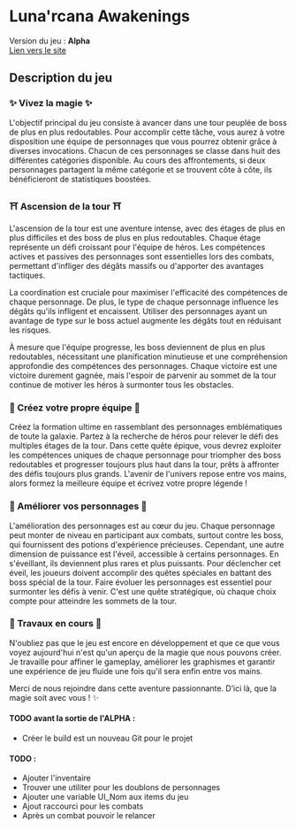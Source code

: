 # Luna'rcana Awakenings
Version du jeu : **Alpha**  
[Lien vers le site](https://jolanthomassin.fr/pageProjets/Astralcha.html)

## Description du jeu
### ✨ Vivez la magie ✨
L'objectif principal du jeu consiste à avancer dans une tour peuplée de boss de plus en plus redoutables. Pour accomplir cette tâche, vous aurez à votre disposition une équipe de personnages que vous pourrez obtenir grâce à diverses invocations. Chacun de ces personnages se classe dans huit des différentes catégories disponible. Au cours des affrontements, si deux personnages partagent la même catégorie et se trouvent côte à côte, ils bénéficieront de statistiques boostées.

### ⛩️ Ascension de la tour ⛩️
L'ascension de la tour est une aventure intense, avec des étages de plus en plus difficiles et des boss de plus en plus redoutables. Chaque étage représente un défi croissant pour l'équipe de héros. Les compétences actives et passives des personnages sont essentielles lors des combats, permettant d'infliger des dégâts massifs ou d'apporter des avantages tactiques.

La coordination est cruciale pour maximiser l'efficacité des compétences de chaque personnage. De plus, le type de chaque personnage influence les dégâts qu'ils infligent et encaissent. Utiliser des personnages ayant un avantage de type sur le boss actuel augmente les dégâts tout en réduisant les risques.

À mesure que l'équipe progresse, les boss deviennent de plus en plus redoutables, nécessitant une planification minutieuse et une compréhension approfondie des compétences des personnages. Chaque victoire est une victoire durement gagnée, mais l'espoir de parvenir au sommet de la tour continue de motiver les héros à surmonter tous les obstacles.

### 🤝 Créez votre propre équipe 🤝
Créez la formation ultime en rassemblant des personnages emblématiques de toute la galaxie. Partez à la recherche de héros pour relever le défi des multiples étages de la tour. Dans cette quête épique, vous devrez exploiter les compétences uniques de chaque personnage pour triompher des boss redoutables et progresser toujours plus haut dans la tour, prêts à affronter des défis toujours plus grands. L'avenir de l'univers repose entre vos mains, alors formez la meilleure équipe et écrivez votre propre légende !

### 🥷 Améliorer vos personnages 🥷
L'amélioration des personnages est au cœur du jeu. Chaque personnage peut monter de niveau en participant aux combats, surtout contre les boss, qui fournissent des potions d'expérience précieuses. Cependant, une autre dimension de puissance est l'éveil, accessible à certains personnages. En s'éveillant, ils deviennent plus rares et plus puissants. Pour déclencher cet éveil, les joueurs doivent accomplir des quêtes spéciales en battant des boss spécial de la tour. Faire évoluer les personnages est essentiel pour surmonter les défis à venir. C'est une quête stratégique, où chaque choix compte pour atteindre les sommets de la tour.

### 🚧 Travaux en cours 🚧
N'oubliez pas que le jeu est encore en développement et que ce que vous voyez aujourd'hui n'est qu'un aperçu de la magie que nous pouvons créer. Je travaille pour affiner le gameplay, améliorer les graphismes et garantir une expérience de jeu fluide une fois qu'il sera enfin entre vos mains.

Merci de nous rejoindre dans cette aventure passionnante. D’ici là, que la magie soit avec vous ! ✨

#### TODO avant la sortie de l'ALPHA :
- Créer le build est un nouveau Git pour le projet

#### TODO :
- Ajouter l'inventaire
- Trouver une utiliter pour les doublons de personnages
- Ajouter une variable UI_Nom aux items du jeu
- Ajout raccourci pour les combats
- Après un combat pouvoir le relancer
